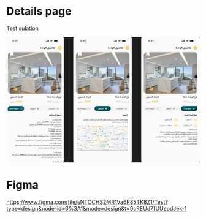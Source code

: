 # Details page

Test sulation

![details page](details.png)


# Figma
 https://www.figma.com/file/sNTOCHS2MR1Va6P85TK8Z1/Test?type=design&node-id=0%3A1&mode=design&t=9cREUd71UUeodJek-1

